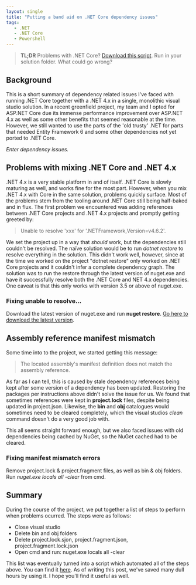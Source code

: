 ```yaml
---
layout: single
title: "Putting a band aid on .NET Core dependency issues"
tags: 
   - .NET 
   - .NET Core
   - Powershell
---
```


>**TL;DR** Problems with .NET Core? [Download this script](https://github.com/SpiderUnicorn/powershell-utilities/blob/master/dotnet/clean-solution-and-clear-nuget-cache/clean_and_clear_cache.ps1). Run in your solution folder. What could go wrong?

## Background 

This is a short summary of dependency related issues I've faced with running .NET Core together
with a .NET 4.x in a single, monolithic visual studio solution. In a recent greenfield
project, my team and I opted for ASP.NET Core due its immense performance 
improvement over ASP.NET 4.x as well as some other benefits that seemed 
reasonable at the time. However, we still wanted to use the parts of the 'old trusty' 
.NET for parts that needed Entity Framework 6 and some other dependencies not yet
ported to .NET Core. 

*Enter dependency issues.*

## Problems with mixing .NET Core and .NET 4.x

.NET 4.x is a very stable platform in and of itself. .NET Core is slowly maturing
as well, and works fine for the most part. However, when you mix .NET 4.x with Core
in the same solution, problems quickly surface. Most of the problems stem from the
tooling around .NET Core still being half-baked and in flux. The first problem we encountered
was adding references between .NET Core projects and .NET 4.x projects and promptly
getting greeted by: 

>Unable to resolve 'xxx' for '.NETFramework,Version=v4.6.2'.

We set the project up in a way that *should* work, but the dependencies still couldn't
be resolved. The naïve solution would be to run *dotnet restore* to resolve everything in the solution. 
This didn't work well, however, since at the time we worked on the project "dotnet restore" 
only worked on .NET Core projects
and it couldn't infer a complete dependency graph.
The solution was to run the restore through the latest version of nuget.exe and have
it successfully resolve both the .NET Core and NET 4.x dependencies. One caveat is that
this only works with version 3.5 or above of nuget.exe.

### Fixing unable to resolve...
Download the latest version of nuget.exe and run **nuget restore**.
[Go here to download the latest version](https://dist.nuget.org/win-x86-commandline/latest/nuget.exe).

## Assembly reference manifest mismatch 

Some time into to the project, we started getting this message: 

>The located assembly's manifest definition does not match the assembly reference.

As far as I can tell, this is caused by stale dependency references being kept after
some version of a dependency has been updated. Restoring the packages per instructions
above didn't solve the issue for us. We found that sometimes references were kept in
**project.lock** files, despite being updated in project.json. Likewise, the **bin** and **obj**
catalogues would sometimes need to be cleared completely, which the visual studios *clean* command
doesn't do a very good job with.

This all seems straight forward enough, but we also faced issues with old dependencies being cached
by NuGet, so the NuGet cached had to be cleared.

### Fixing manifest mismatch errors

Remove project.lock & project.fragment files, as well as bin & obj folders. 
Run *nuget.exe locals all -clear* from cmd. 

## Summary
During the course of the project, we put together a list of steps to perform
when problems ocurred. The steps were as follows:

- Close visual studio
- Delete bin and obj folders
- Delete project.lock.sjon, project.fragment.json, project.fragment.lock.json
- Open cmd and run: nuget.exe locals all -clear

This list was eventually turned into a script which automated all of the steps 
above. You can find it [here](https://github.com/SpiderUnicorn/powershell-utilities/blob/master/dotnet/clean-solution-and-clear-nuget-cache/clean_and_clear_cache.ps1).
As of writing this post, we've saved many dull hours by using it. I hope
you'll find it useful as well. 